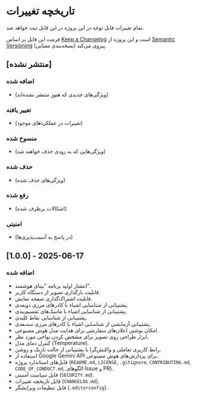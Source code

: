 # تاریخچه تغییرات

تمام تغییرات قابل توجه در این پروژه در این فایل ثبت خواهد شد.

فرمت این فایل بر اساس [Keep a Changelog](https://keepachangelog.com/fa/1.0.0/) است و این پروژه از [Semantic Versioning](https://semver.org/spec/v2.0.0.html) (نسخه‌بندی معنایی) پیروی می‌کند.

## [منتشر نشده]

### اضافه شده
- (ویژگی‌های جدیدی که هنوز منتشر نشده‌اند)

### تغییر یافته
- (تغییرات در عملکردهای موجود)

### منسوخ شده
- (ویژگی‌هایی که به زودی حذف خواهند شد)

### حذف شده
- (ویژگی‌های حذف شده)

### رفع شده
- (اشکالات برطرف شده)

### امنیتی
- (در پاسخ به آسیب‌پذیری‌ها)

## [1.0.0] - 2025-06-17

### اضافه شده
- انتشار اولیه برنامه "بینای هوشمند".
- قابلیت بارگذاری تصویر از دستگاه کاربر.
- قابلیت اشتراک‌گذاری صفحه نمایش.
- پشتیبانی از شناسایی اشیاء با کادرهای مرزی دوبعدی.
- پشتیبانی از شناسایی اشیاء با ماسک‌های تقسیم‌بندی.
- پشتیبانی از شناسایی نقاط کلیدی.
- پشتیبانی آزمایشی از شناسایی اشیاء با کادرهای مرزی سه‌بعدی.
- امکان نوشتن اعلان‌های سفارشی برای هدایت مدل هوش مصنوعی.
- ابزار طراحی روی تصویر برای مشخص کردن نواحی مورد نظر.
- کنترل دمای مدل (Temperature).
- رابط کاربری تعاملی و واکنش‌گرا با پشتیبانی از حالت تاریک و روشن.
- استفاده از Google Gemini API برای پردازش‌های هوش مصنوعی.
- فایل‌های استاندارد پروژه (`README.md`, `LICENSE`, `.gitignore`, `CONTRIBUTING.md`, `CODE_OF_CONDUCT.md`, الگوهای Issue و PR).
- فایل سیاست امنیتی (`SECURITY.md`).
- فایل تاریخچه تغییرات (`CHANGELOG.md`).
- فایل تنظیمات ویرایشگر (`.editorconfig`).
